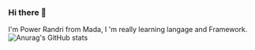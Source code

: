 ### Hi there 👋
I'm Power Randri from Mada, I 'm really learning langage and Framework.
![Anurag's GitHub stats](https://github-readme-stats.vercel.app/api?username=HeriRandri&show_icons=true&theme=radical)

<!--
**HeriRandri/HeriRandri** is a ✨ _special_ ✨ repository because its `README.md` (this file) appears on your GitHub profile.

Here are some ideas to get you started:

- 🔭 I’m currently working on ...
- 🌱 I’m currently learning ...
- 👯 I’m looking to collaborate on ...
- 🤔 I’m looking for help with ...
- 💬 Ask me about ...
- 📫 How to reach me: ...
- 😄 Pronouns: ...
- ⚡ Fun fact: ...
-->
